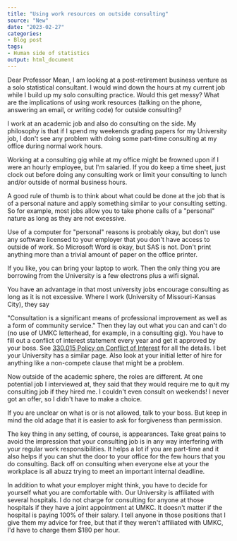 ```yaml
---
title: "Using work resources on outside consulting"
source: "New"
date: "2023-02-27"
categories:
- Blog post
tags:
- Human side of statistics
output: html_document
---
```


Dear Professor Mean, I am looking at a post-retirement business venture as a solo statistical consultant. I would wind down the hours at my current job while I build up my solo consulting practice. Would this get messy? What are the implications of using work resources (talking on the phone, answering an email, or writing code) for outside consulting?

<!---more--->

I work at an academic job and also do consulting on the side. My philosophy is that if I spend my weekends grading papers for my University job, I don't see any problem with doing some part-time consulting at my office during normal work hours.

Working at a consulting gig while at my office might be frowned upon if I were an hourly employee, but I'm salaried. If you do keep a time sheet, just clock out before doing any consulting work or limit your consulting to lunch and/or outside of normal business hours.

A good rule of thumb is to think about what could be done at the job that is of a personal nature and apply something similar to your consulting setting. So for example, most jobs allow you to take phone calls of a "personal" nature as long as they are not excessive.

Use of a computer for "personal" reasons is probably okay, but don't use any software licensed to your employer that you don't have access to outside of work. So Microsoft Word is okay, but SAS is not. Don't print anything more than a trivial amount of paper on the office printer.

If you like, you can bring your laptop to work. Then the only thing you are borrowing from the University is a few electrons plus a wifi signal.

You have an advantage in that most university jobs encourage consulting as long as it is not excessive. Where I work (University of Missouri-Kansas City), they say

"Consultation is a significant means of professional improvement as well as a form of community service." Then they lay out what you can and can't do (no use of UMKC letterhead, for example, in a consulting gig). You have to fill out a conflict of interest statement every year and get it approved by your boss. See [330.015 Policy on Conflict of Interest][umk1] for all the details. I bet your University has a similar page. Also look at your initial letter of hire for anything like a non-compete clause that might be a problem.

Now outside of the academic sphere, the roles are different. At one potential job I interviewed at, they said that they would require me to quit my consulting job if they hired me. I couldn't even consult on weekends! I never got an offer, so I didn't have to make a choice.

If you are unclear on what is or is not allowed, talk to your boss. But keep in mind the old adage that it is easier to ask for forgiveness than permission.

The key thing in any setting, of course, is appearances. Take great pains to avoid the impression that your consulting job is in any way interfering with your regular work responsibilities. It helps a lot if you are part-time and it also helps if you can shut the door to your office for the few hours that you do consulting. Back off on consulting when everyone else at your the workplace is all abuzz trying to meet an important internal deadline.

In addition to what your employer might think, you have to decide for yourself what you are comfortable with. Our University is affiliated with several hospitals. I do not charge for consulting for anyone at those hospitals if they have a joint appointment at UMKC. It doesn't matter if the hospital is paying 100% of their salary. I tell anyone in those positions that I give them my advice for free, but that if they weren't affiliated with UMKC, I'd have to charge them $180 per hour.

[umk1]: https://www.umsystem.edu/ums/rules/collected_rules/personnel/ch330/330.015_policy_on_conflict_of_interest
